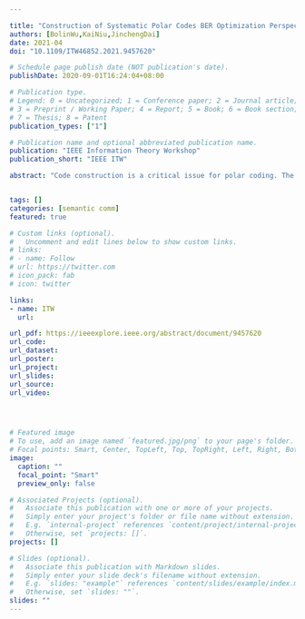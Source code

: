 ```yaml
---

title: "Construction of Systematic Polar Codes BER Optimization Perspective"
authors: [BolinWu,KaiNiu,JinchengDai]
date: 2021-04
doi: "10.1109/ITW46852.2021.9457620"

# Schedule page publish date (NOT publication's date).
publishDate: 2020-09-01T16:24:04+08:00

# Publication type.
# Legend: 0 = Uncategorized; 1 = Conference paper; 2 = Journal article;
# 3 = Preprint / Working Paper; 4 = Report; 5 = Book; 6 = Book section;
# 7 = Thesis; 8 = Patent
publication_types: ["1"]

# Publication name and optional abbreviated publication name.
publication: "IEEE Information Theory Workshop"
publication_short: "IEEE ITW"

abstract: "Code construction is a critical issue for polar coding. The expected construction method is of an accurate estimate of the reliability of bit-channels, but the current methods usually require high computational complexity. In this paper, we concern the input-output weight distribution of each bit-channel and derive its recursive calculation algorithm for systematic coding. The union bound and union-Bhattacharyya bound on the bit error probability are also derived to evaluate the reliability of bit-channels. Furthermore, by calculating the logarithmic form of the union-Bhattacharyya bound, we also propose two novel construction methods named the union-Bhattacharyya bound weight of the bit error probability (UBWB) and the simplified UBWB (SUBWB). Numerical results show that the proposed UBWB/SUBWB construction methods can achieve comparable performance to current methods under successive cancellation (SC) decoding and obtain obvious performance gain under SC list (SCL)   decoding."


tags: []
categories: [semantic comm]
featured: true

# Custom links (optional).
#   Uncomment and edit lines below to show custom links.
# links:
# - name: Follow
# url: https://twitter.com
# icon_pack: fab
# icon: twitter

links:
- name: ITW
  url: 

url_pdf: https://ieeexplore.ieee.org/abstract/document/9457620
url_code: 
url_dataset:
url_poster:
url_project: 
url_slides:
url_source: 
url_video:




# Featured image
# To use, add an image named `featured.jpg/png` to your page's folder. 
# Focal points: Smart, Center, TopLeft, Top, TopRight, Left, Right, BottomLeft, Bottom, BottomRight.
image:
  caption: ""
  focal_point: "Smart"
  preview_only: false

# Associated Projects (optional).
#   Associate this publication with one or more of your projects.
#   Simply enter your project's folder or file name without extension.
#   E.g. `internal-project` references `content/project/internal-project/index.md`.
#   Otherwise, set `projects: []`.
projects: []

# Slides (optional).
#   Associate this publication with Markdown slides.
#   Simply enter your slide deck's filename without extension.
#   E.g. `slides: "example"` references `content/slides/example/index.md`.
#   Otherwise, set `slides: ""`.
slides: ""
---
```

